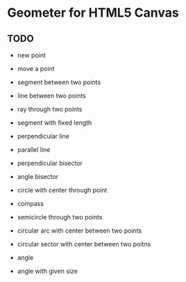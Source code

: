 
# Geometer for HTML5 Canvas

## TODO

- new point
- move a point

- segment between two points
- line between two points
- ray through two points
- segment with fixed length

- perpendicular line
- parallel line
- perpendicular bisector
- angle bisector

- circle with center through point
- compass
- semicircle through two points
- circular arc with center between two points
- circular sector with center between two poitns

- angle
- angle with given size
